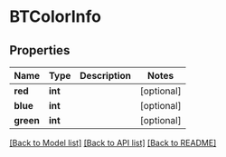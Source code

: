 # BTColorInfo

## Properties
Name | Type | Description | Notes
------------ | ------------- | ------------- | -------------
**red** | **int** |  | [optional] 
**blue** | **int** |  | [optional] 
**green** | **int** |  | [optional] 

[[Back to Model list]](../README.md#documentation-for-models) [[Back to API list]](../README.md#documentation-for-api-endpoints) [[Back to README]](../README.md)


